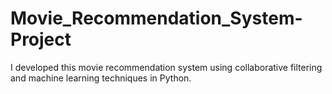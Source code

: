 # Movie_Recommendation_System-Project
I developed this movie recommendation system using collaborative filtering and machine learning techniques in Python.
